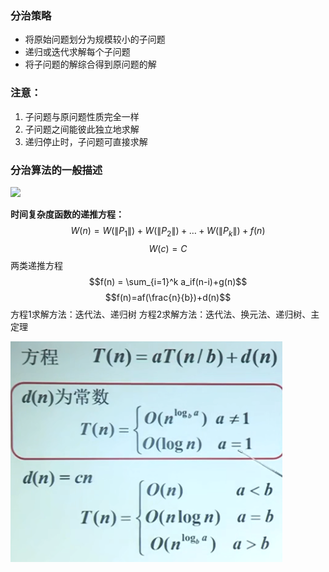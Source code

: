 ---
---


### 分治策略
- 将原始问题划分为规模较小的子问题
- 递归或迭代求解每个子问题
- 将子问题的解综合得到原问题的解

### 注意：
1. 子问题与原问题性质完全一样
2. 子问题之间能彼此独立地求解
3. 递归停止时，子问题可直接求解

### 分治算法的一般描述

![](分支算法的描述.png)

**时间复杂度函数的递推方程：**
$$
W(n) = W(\|P_1\|) + W(\|P_2\|) + \ldots + W(\|P_k\|) + f(n)
$$
$$W(c) = C$$
两类递推方程
$$f(n) = \sum_{i=1}^k a_if(n-i)+g(n)$$
$$f(n)=af(\frac{n}{b})+d(n)$$
方程1求解方法：迭代法、递归树
方程2求解方法：迭代法、换元法、递归树、主定理

![方程2的解.png](/assets/images/方程2的解.png)
